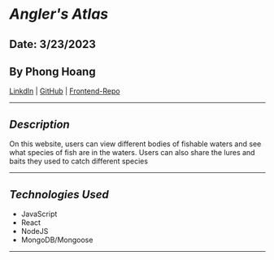 # **_Angler's Atlas_**

## Date: 3/23/2023

## By Phong Hoang

[LinkdIn](https://www.linkedin.com/in/phong-hoang-2a8659265/) | [GitHub](https://github.com/hoang-p6) | [Frontend-Repo](https://github.com/hoang-p6/AnglersAtlas-FRONTEND)

---

## **_Description_**

On this website, users can view different bodies of fishable waters and see what species of fish are in the waters. Users can also share the lures and baits they used to catch different species

---

## **_Technologies Used_**

- JavaScript
- React
- NodeJS
- MongoDB/Mongoose

---
